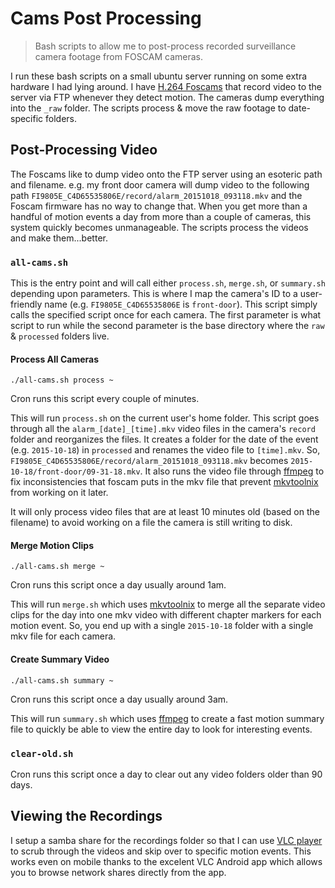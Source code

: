 # Cams Post Processing

> Bash scripts to allow me to post-process recorded surveillance camera footage from FOSCAM cameras.

I run these bash scripts on a small ubuntu server running on some extra hardware I had lying around. I have [H.264 Foscams](http://foscam.com/) that record video to the server via FTP whenever they detect motion. The cameras dump everything into the `_raw` folder. The scripts process & move the raw footage to date-specific folders.

## Post-Processing Video

The Foscams like to dump video onto the FTP server using an esoteric path and filename. e.g. my front door camera will dump video to the following path `FI9805E_C4D65535806E/record/alarm_20151018_093118.mkv` and the Foscam firmware has no way to change that. When you get more than a handful of motion events a day from more than a couple of cameras, this system quickly becomes unmanageable. The scripts process the videos and make them...better.

### `all-cams.sh`

This is the entry point and will call either `process.sh`, `merge.sh`, or `summary.sh` depending upon parameters. This is where I map the camera's ID to a user-friendly name (e.g. `FI9805E_C4D65535806E` is `front-door`). This script simply calls the specified script once for each camera. The first parameter is what script to run while the second parameter is the base directory where the `raw` & `processed` folders live. 

#### Process All Cameras

```
./all-cams.sh process ~
```

Cron runs this script every couple of minutes.

This will run `process.sh` on the current user's home folder. This script goes through all the `alarm_[date]_[time].mkv` video files in the camera's `record` folder and reorganizes the files. It creates a folder for the date of the event (e.g. `2015-10-18`) in `processed` and renames the video file to `[time].mkv`. So, `FI9805E_C4D65535806E/record/alarm_20151018_093118.mkv` becomes `2015-10-18/front-door/09-31-18.mkv`. It also runs the video file through [ffmpeg](https://ffmpeg.org/) to fix inconsistencies that foscam puts in the mkv file that prevent [mkvtoolnix](https://mkvtoolnix.download/) from working on it later.

It will only process video files that are at least 10 minutes old (based on the filename) to avoid working on a file the camera is still writing to disk.

#### Merge Motion Clips

```
./all-cams.sh merge ~
```

Cron runs this script once a day usually around 1am.

This will run `merge.sh` which uses [mkvtoolnix](https://mkvtoolnix.download/) to merge all the separate video clips for the day into one mkv video with different chapter markers for each motion event. So, you end up with a single `2015-10-18` folder with a single mkv file for each camera.

#### Create Summary Video

```
./all-cams.sh summary ~
```

Cron runs this script once a day usually around 3am.

This will run `summary.sh` which uses [ffmpeg](https://ffmpeg.org/) to create a fast motion summary file to quickly be able to view the entire day to look for interesting events.

### `clear-old.sh`

Cron runs this script once a day to clear out any video folders older than 90 days. 

## Viewing the Recordings

I setup a samba share for the recordings folder so that I can use [VLC player](http://www.videolan.org/) to scrub through the videos and skip over to specific motion events. This works even on mobile thanks to the excelent VLC Android app which allows you to browse network shares directly from the app.
